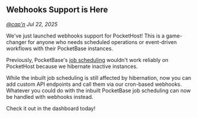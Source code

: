 ## Webhooks Support is Here

_[@cap'n](https://discord.gg/nVTxCMEcGT) Jul 22, 2025_

We've just launched webhooks support for PocketHost! This is a game-changer for anyone who needs scheduled operations or event-driven workflows with their PocketBase instances.

Previously, PocketBase's [job scheduling](https://pocketbase.io/docs/js-jobs-scheduling/) wouldn't work reliably on PocketHost because we hibernate inactive instances.

While the inbuilt job scheduling is still affected by hibernation, now you can add custom API endpoints and call them via our cron-based webhooks. Whatever you could do with the inbuilt PocketBase job scheduling can now be handled with webhooks instead.

Check it out in the dashboard today!
